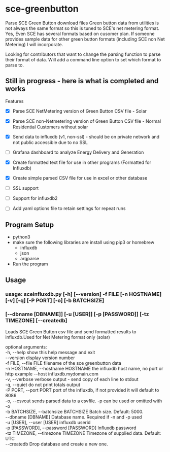 # sce-greenbutton
Parse SCE Green Button download files
Green button data from utilities is not always the same format so this is tuned to SCE's net metering format.  Yes, Even SCE has several formats based on cusomer plan.
If someone provides sample data for other green button formats (including SCE non Net Metering) I will incorporate.  

Looking for contributors that want to change the parsing function to parse their format of data.  Will add a command line option to set which format to parse to. 

## Still in progress - here is what is completed and works

Features
- [X] Parse SCE NetMetering version of Green Button CSV file - Solar
- [X] Parse SCE non-Netmetering version of Green Button CSV file - Normal Residential Customers without solar
- [X] Send data to influxdb (v1, non-ssl) - should be on private network and not public accessible due to no SSL
- [ ] Grafana dashboard to analyze Energy Delivery and Generation
- [X] Create formatted text file for use in other programs (Formatted for Influxdb)
- [X] Create simple parsed CSV file for use in excel or other database
- [ ] SSL support
- [ ] Support for influxdb2
- [ ] Add yaml options file to retain settings for repeat runs


## Program Setup 
- python3
- make sure the following libraries are install using pip3 or homebrew
  - influxdb
  - json
  - argparse
- Run the program

## Usage
### usage: sceinfluxdb.py [-h] [--version] -f FILE [-n HOSTNAME] [-v] [-q] [-P PORT] [-o] [-b BATCHSIZE]
###                      [--dbname [DBNAME]] [-u [USER]] [-p [PASSWORD]] [-tz TIMEZONE] [--createdb]

Loads SCE Green Button csv file and send formatted results to influxdb.Used for Net Metering format only (solar)

optional arguments:
<br>  -h, --help            show this help message and exit
<br>   --version             display version number
<br>   -f FILE, --file FILE  filename of the sce greenbutton data
<br>   -n HOSTNAME, --hostname HOSTNAME
                        the influxdb host name, no port or http example --host influxdb.mydomain.com
<br>   -v, --verbose         verbose output - send copy of each line to stdout
<br>   -q, --quiet           do not print totals output
<br>   -P PORT, --port PORT  port of the influxdb, if not provided it will default to 8086
<br>   -o, --csvout          sends parsed data to a csvfile. -p can be used or omitted with -o
<br>   -b BATCHSIZE, --batchsize BATCHSIZE
                        Batch size. Default: 5000.
<br>   --dbname [DBNAME]     Database name. Required if -n and -p used
<br>   -u [USER], --user [USER]
                        influxdb userid
<br>   -p [PASSWORD], --password [PASSWORD]
                        Influxdb password
<br>   -tz TIMEZONE, --timezone TIMEZONE
                        Timezone of supplied data. Default: UTC
<br>   --createdb            Drop database and create a new one.
